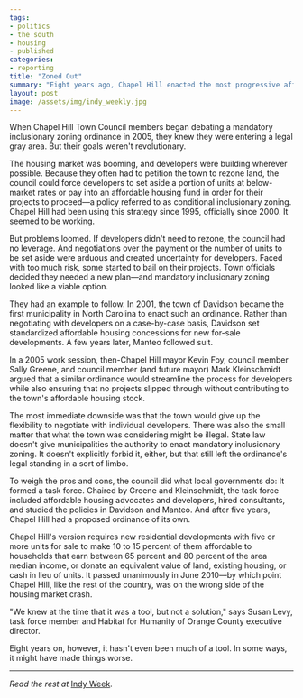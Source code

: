 ```yaml
---
tags:
- politics
- the south
- housing
- published
categories:
- reporting
title: "Zoned Out"
summary: "Eight years ago, Chapel Hill enacted the most progressive affordable housing policy in the Triangle. Here’s how it failed."
layout: post
image: /assets/img/indy_weekly.jpg
---
```

When Chapel Hill Town Council members began debating a mandatory inclusionary zoning ordinance in 2005, they knew they were entering a legal gray area. But their goals weren't revolutionary.

The housing market was booming, and developers were building wherever possible. Because they often had to petition the town to rezone land, the council could force developers to set aside a portion of units at below-market rates or pay into an affordable housing fund in order for their projects to proceed—a policy referred to as conditional inclusionary zoning. Chapel Hill had been using this strategy since 1995, officially since 2000. It seemed to be working.

But problems loomed. If developers didn't need to rezone, the council had no leverage. And negotiations over the payment or the number of units to be set aside were arduous and created uncertainty for developers. Faced with too much risk, some started to bail on their projects. Town officials decided they needed a new plan—and mandatory inclusionary zoning looked like a viable option.

They had an example to follow. In 2001, the town of Davidson became the first municipality in North Carolina to enact such an ordinance. Rather than negotiating with developers on a case-by-case basis, Davidson set standardized affordable housing concessions for new for-sale developments. A few years later, Manteo followed suit.

In a 2005 work session, then-Chapel Hill mayor Kevin Foy, council member Sally Greene, and council member (and future mayor) Mark Kleinschmidt argued that a similar ordinance would streamline the process for developers while also ensuring that no projects slipped through without contributing to the town's affordable housing stock.

The most immediate downside was that the town would give up the flexibility to negotiate with individual developers. There was also the small matter that what the town was considering might be illegal. State law doesn't give municipalities the authority to enact mandatory inclusionary zoning. It doesn't explicitly forbid it, either, but that still left the ordinance's legal standing in a sort of limbo.

To weigh the pros and cons, the council did what local governments do: It formed a task force. Chaired by Greene and Kleinschmidt, the task force included affordable housing advocates and developers, hired consultants, and studied the policies in Davidson and Manteo. And after five years, Chapel Hill had a proposed ordinance of its own.

Chapel Hill's version requires new residential developments with five or more units for sale to make 10 to 15 percent of them affordable to households that earn between 65 percent and 80 percent of the area median income, or donate an equivalent value of land, existing housing, or cash in lieu of units. It passed unanimously in June 2010—by which point Chapel Hill, like the rest of the country, was on the wrong side of the housing market crash.

"We knew at the time that it was a tool, but not a solution," says Susan Levy, task force member and Habitat for Humanity of Orange County executive director.

Eight years on, however, it hasn't even been much of a tool. In some ways, it might have made things worse.

---

_Read the rest at_ [Indy Week](https://indyweek.com/news/eight-years-ago-chapel-hill-enacted-progressive-affordable-housing-policy-triangle-failed/).
